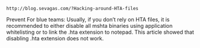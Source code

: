 
```
http://blog.sevagas.com/?Hacking-around-HTA-files
```

Prevent
For blue teams: Usually, if you don’t rely on HTA files, it is recommended to either disable all mshta binaries using application whitelisting or to link the .hta extension to notepad. This article showed that disabling .hta extension does not work.
